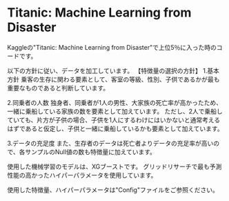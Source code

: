 # Titanic: Machine Learning from Disaster

Kaggleの"Titanic: Machine Learning from Disaster"で上位5％に入った時のコードです。

以下の方針に従い、データを加工しています。
【特徴量の選択の方針】
1.基本方針
乗客の生存に関わる要素として、客室の等級、性別、子供であるかが最も重要なものであると判断しています。

2.同乗者の人数
独身者、同乗者が1人の男性、大家族の死亡率が高かったため、一緒に乗船している家族の数を要素として加えています。
ただし、2人で乗船していても、片方が子供の場合、子供を1人にするわけにはいかないと通常考えるはずであると仮定し、子供と一緒に乗船しているかも要素として加えています。

3.データの充足度
また、生存者のデータは死亡者よりデータの充足率が高いので、各サンプルのNull値の数も特徴量に加えています。


使用した機械学習のモデルは、XGブーストです。
グリッドリサーチで最も予測性能の高かったハイパーパラメータを使用しています。

使用した特徴量、ハイパーパラメータは"Config"ファイルをご参照ください。
